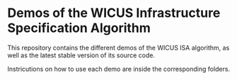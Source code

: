 # Demos of the WICUS Infrastructure Specification Algorithm

This repository contains the different demos of the WICUS ISA algorithm, as well as the latest stable version of its source code.

Instricutions on how to use each demo are inside the corresponding folders.
